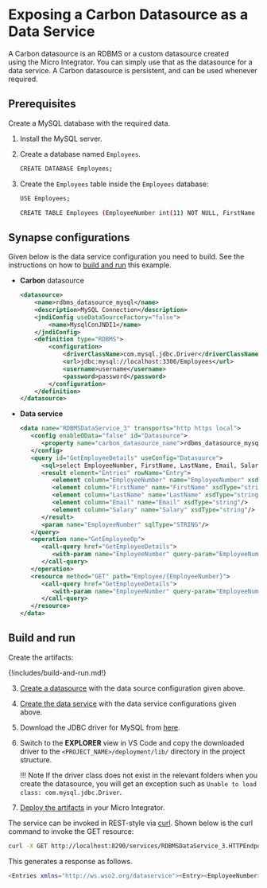 # Exposing a Carbon Datasource as a Data Service

A Carbon datasource is an RDBMS or a custom datasource created using the
Micro Integrator. You can simply use
that as the datasource for a data service. A Carbon datasource is
persistent, and can be used whenever required.

## Prerequisites

Create a MySQL database with the required data.

1.  Install the MySQL server.
2.  Create a database named `Employees`.

    ```bash
    CREATE DATABASE Employees;
    ```

3.  Create the `Employees` table inside the `Employees` database:

    ```bash
    USE Employees;

    CREATE TABLE Employees (EmployeeNumber int(11) NOT NULL, FirstName varchar(255) NOT NULL, LastName varchar(255) DEFAULT NULL, Email varchar(255) DEFAULT NULL, Salary varchar(255));
    ```

## Synapse configurations

Given below is the data service configuration you need to build. See the instructions on how to [build and run](#build-and-run) this example.

-	**Carbon** datasource

	```xml
	<datasource>
	    <name>rdbms_datasource_mysql</name>
	    <description>MySQL Connection</description>
	    <jndiConfig useDataSourceFactory="false">
	        <name>MysqlConJNDI1</name>
	    </jndiConfig>
	    <definition type="RDBMS">
	        <configuration>
	            <driverClassName>com.mysql.jdbc.Driver</driverClassName>
	            <url>jdbc:mysql://localhost:3306/Employees</url>
	            <username>username</username>
	            <password>password</password>
	        </configuration>
	    </definition>
	</datasource>
	```

-	**Data service**

	```xml
	<data name="RDBMSDataService_3" transports="http https local">
	   <config enableOData="false" id="Datasource">
	      <property name="carbon_datasource_name">rdbms_datasource_mysql</property>
	   </config>
	   <query id="GetEmployeeDetails" useConfig="Datasource">
	      <sql>select EmployeeNumber, FirstName, LastName, Email, Salary from Employees where EmployeeNumber=:EmployeeNumber</sql>
	      <result element="Entries" rowName="Entry">
	         <element column="EmployeeNumber" name="EmployeeNumber" xsdType="string"/>
	         <element column="FirstName" name="FirstName" xsdType="string"/>
	         <element column="LastName" name="LastName" xsdType="string"/>
	         <element column="Email" name="Email" xsdType="string"/>
	         <element column="Salary" name="Salary" xsdType="string"/>
	      </result>
	      <param name="EmployeeNumber" sqlType="STRING"/>
	   </query>
	   <operation name="GetEmployeeOp">
	      <call-query href="GetEmployeeDetails">
	         <with-param name="EmployeeNumber" query-param="EmployeeNumber"/>
	      </call-query>
	   </operation>
	   <resource method="GET" path="Employee/{EmployeeNumber}">
	      <call-query href="GetEmployeeDetails">
	         <with-param name="EmployeeNumber" query-param="EmployeeNumber"/>
	      </call-query>
	   </resource>
	</data>
	```

## Build and run

Create the artifacts:

{!includes/build-and-run.md!}
 
3. [Create a datasource]({{base_path}}/develop/creating-artifacts/data-services/creating-datasources) with the data source configuration given above.
4. [Create the data service]({{base_path}}/develop/creating-artifacts/data-services/creating-data-services) with the data service configurations given above.
5. Download the JDBC driver for MySQL from [here](http://dev.mysql.com/downloads/connector/j/).
6. Switch to the **EXPLORER** view in VS Code and copy the downloaded driver to the `<PROJECT_NAME>/deployment/lib/` directory in the project structure.
   
    !!! Note
        If the driver class does not exist in the relevant folders when you create the datasource, you will get an exception such as `Unable to load class: com.mysql.jdbc.Driver`.
   
7. [Deploy the artifacts]({{base_path}}/develop/deploy-artifacts) in your Micro Integrator. 

The service can be invoked in REST-style via [curl](http://curl.haxx.se/). Shown below is the curl
command to invoke the GET resource:

```bash
curl -X GET http://localhost:8290/services/RDBMSDataService_3.HTTPEndpoint/Employee/3
```

This generates a response as follows.

```bash
<Entries xmlns="http://ws.wso2.org/dataservice"><Entry><EmployeeNumber>3</EmployeeNumber><FirstName>Will</FirstName><LastName>Smith</LastName><Email>will@google.com</Email><Salary>15500.0</Salary></Entry><Entry><EmployeeNumber>3</EmployeeNumber><FirstName>Will</FirstName><LastName>Smith</LastName><Email>will@google.com</Email><Salary>15500.0</Salary></Entry><Entry><EmployeeNumber>3</EmployeeNumber><FirstName>Will</FirstName><LastName>Smith</LastName><Email>will@google.com</Email><Salary>15500.0</Salary></Entry></Entries>
```
